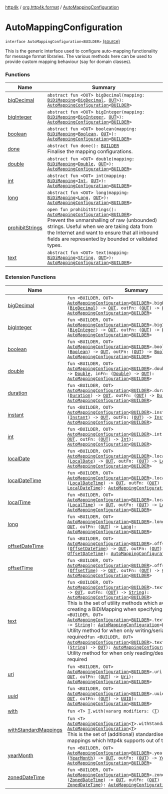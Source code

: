 [http4k](../../index.md) / [org.http4k.format](../index.md) / [AutoMappingConfiguration](./index.md)

# AutoMappingConfiguration

`interface AutoMappingConfiguration<BUILDER>` [(source)](https://github.com/http4k/http4k/blob/master/http4k-core/src/main/kotlin/org/http4k/format/AutoMappingConfiguration.kt#L40)

This is the generic interface used to configure auto-mapping functionality for message format libraries.
The various methods here can be used to provide custom mapping behaviour (say for domain classes).

### Functions

| Name | Summary |
|---|---|
| [bigDecimal](big-decimal.md) | `abstract fun <OUT> bigDecimal(mapping: `[`BiDiMapping`](../../org.http4k.lens/-bi-di-mapping/index.md)`<`[`BigDecimal`](https://docs.oracle.com/javase/9/docs/api/java/math/BigDecimal.html)`, `[`OUT`](big-decimal.md#OUT)`>): `[`AutoMappingConfiguration`](./index.md)`<`[`BUILDER`](index.md#BUILDER)`>` |
| [bigInteger](big-integer.md) | `abstract fun <OUT> bigInteger(mapping: `[`BiDiMapping`](../../org.http4k.lens/-bi-di-mapping/index.md)`<`[`BigInteger`](https://docs.oracle.com/javase/9/docs/api/java/math/BigInteger.html)`, `[`OUT`](big-integer.md#OUT)`>): `[`AutoMappingConfiguration`](./index.md)`<`[`BUILDER`](index.md#BUILDER)`>` |
| [boolean](boolean.md) | `abstract fun <OUT> boolean(mapping: `[`BiDiMapping`](../../org.http4k.lens/-bi-di-mapping/index.md)`<`[`Boolean`](https://kotlinlang.org/api/latest/jvm/stdlib/kotlin/-boolean/index.html)`, `[`OUT`](boolean.md#OUT)`>): `[`AutoMappingConfiguration`](./index.md)`<`[`BUILDER`](index.md#BUILDER)`>` |
| [done](done.md) | `abstract fun done(): `[`BUILDER`](index.md#BUILDER)<br>Finalise the mapping configurations. |
| [double](double.md) | `abstract fun <OUT> double(mapping: `[`BiDiMapping`](../../org.http4k.lens/-bi-di-mapping/index.md)`<`[`Double`](https://kotlinlang.org/api/latest/jvm/stdlib/kotlin/-double/index.html)`, `[`OUT`](double.md#OUT)`>): `[`AutoMappingConfiguration`](./index.md)`<`[`BUILDER`](index.md#BUILDER)`>` |
| [int](int.md) | `abstract fun <OUT> int(mapping: `[`BiDiMapping`](../../org.http4k.lens/-bi-di-mapping/index.md)`<`[`Int`](https://kotlinlang.org/api/latest/jvm/stdlib/kotlin/-int/index.html)`, `[`OUT`](int.md#OUT)`>): `[`AutoMappingConfiguration`](./index.md)`<`[`BUILDER`](index.md#BUILDER)`>` |
| [long](long.md) | `abstract fun <OUT> long(mapping: `[`BiDiMapping`](../../org.http4k.lens/-bi-di-mapping/index.md)`<`[`Long`](https://kotlinlang.org/api/latest/jvm/stdlib/kotlin/-long/index.html)`, `[`OUT`](long.md#OUT)`>): `[`AutoMappingConfiguration`](./index.md)`<`[`BUILDER`](index.md#BUILDER)`>` |
| [prohibitStrings](prohibit-strings.md) | `open fun prohibitStrings(): `[`AutoMappingConfiguration`](./index.md)`<`[`BUILDER`](index.md#BUILDER)`>`<br>Prevent the unmarshalling of raw (unbounded) strings. Useful when we are taking data from the Internet and want to ensure that all inbound fields are represented by bounded or validated types. |
| [text](text.md) | `abstract fun <OUT> text(mapping: `[`BiDiMapping`](../../org.http4k.lens/-bi-di-mapping/index.md)`<`[`String`](https://kotlinlang.org/api/latest/jvm/stdlib/kotlin/-string/index.html)`, `[`OUT`](text.md#OUT)`>): `[`AutoMappingConfiguration`](./index.md)`<`[`BUILDER`](index.md#BUILDER)`>` |

### Extension Functions

| Name | Summary |
|---|---|
| [bigDecimal](../big-decimal.md) | `fun <BUILDER, OUT> `[`AutoMappingConfiguration`](./index.md)`<`[`BUILDER`](../big-decimal.md#BUILDER)`>.bigDecimal(inFn: (`[`BigDecimal`](https://docs.oracle.com/javase/9/docs/api/java/math/BigDecimal.html)`) -> `[`OUT`](../big-decimal.md#OUT)`, outFn: (`[`OUT`](../big-decimal.md#OUT)`) -> `[`BigDecimal`](https://docs.oracle.com/javase/9/docs/api/java/math/BigDecimal.html)`): `[`AutoMappingConfiguration`](./index.md)`<`[`BUILDER`](../big-decimal.md#BUILDER)`>` |
| [bigInteger](../big-integer.md) | `fun <BUILDER, OUT> `[`AutoMappingConfiguration`](./index.md)`<`[`BUILDER`](../big-integer.md#BUILDER)`>.bigInteger(inFn: (`[`BigInteger`](https://docs.oracle.com/javase/9/docs/api/java/math/BigInteger.html)`) -> `[`OUT`](../big-integer.md#OUT)`, outFn: (`[`OUT`](../big-integer.md#OUT)`) -> `[`BigInteger`](https://docs.oracle.com/javase/9/docs/api/java/math/BigInteger.html)`): `[`AutoMappingConfiguration`](./index.md)`<`[`BUILDER`](../big-integer.md#BUILDER)`>` |
| [boolean](../boolean.md) | `fun <BUILDER, OUT> `[`AutoMappingConfiguration`](./index.md)`<`[`BUILDER`](../boolean.md#BUILDER)`>.boolean(inFn: (`[`Boolean`](https://kotlinlang.org/api/latest/jvm/stdlib/kotlin/-boolean/index.html)`) -> `[`OUT`](../boolean.md#OUT)`, outFn: (`[`OUT`](../boolean.md#OUT)`) -> `[`Boolean`](https://kotlinlang.org/api/latest/jvm/stdlib/kotlin/-boolean/index.html)`): `[`AutoMappingConfiguration`](./index.md)`<`[`BUILDER`](../boolean.md#BUILDER)`>` |
| [double](../double.md) | `fun <BUILDER, OUT> `[`AutoMappingConfiguration`](./index.md)`<`[`BUILDER`](../double.md#BUILDER)`>.double(outFn: (`[`OUT`](../double.md#OUT)`) -> `[`Double`](https://kotlinlang.org/api/latest/jvm/stdlib/kotlin/-double/index.html)`, inFn: (`[`Double`](https://kotlinlang.org/api/latest/jvm/stdlib/kotlin/-double/index.html)`) -> `[`OUT`](../double.md#OUT)`): `[`AutoMappingConfiguration`](./index.md)`<`[`BUILDER`](../double.md#BUILDER)`>` |
| [duration](../duration.md) | `fun <BUILDER, OUT> `[`AutoMappingConfiguration`](./index.md)`<`[`BUILDER`](../duration.md#BUILDER)`>.duration(inFn: (`[`Duration`](https://docs.oracle.com/javase/9/docs/api/java/time/Duration.html)`) -> `[`OUT`](../duration.md#OUT)`, outFn: (`[`OUT`](../duration.md#OUT)`) -> `[`Duration`](https://docs.oracle.com/javase/9/docs/api/java/time/Duration.html)`): `[`AutoMappingConfiguration`](./index.md)`<`[`BUILDER`](../duration.md#BUILDER)`>` |
| [instant](../instant.md) | `fun <BUILDER, OUT> `[`AutoMappingConfiguration`](./index.md)`<`[`BUILDER`](../instant.md#BUILDER)`>.instant(inFn: (`[`Instant`](https://docs.oracle.com/javase/9/docs/api/java/time/Instant.html)`) -> `[`OUT`](../instant.md#OUT)`, outFn: (`[`OUT`](../instant.md#OUT)`) -> `[`Instant`](https://docs.oracle.com/javase/9/docs/api/java/time/Instant.html)`): `[`AutoMappingConfiguration`](./index.md)`<`[`BUILDER`](../instant.md#BUILDER)`>` |
| [int](../int.md) | `fun <BUILDER, OUT> `[`AutoMappingConfiguration`](./index.md)`<`[`BUILDER`](../int.md#BUILDER)`>.int(inFn: (`[`Int`](https://kotlinlang.org/api/latest/jvm/stdlib/kotlin/-int/index.html)`) -> `[`OUT`](../int.md#OUT)`, outFn: (`[`OUT`](../int.md#OUT)`) -> `[`Int`](https://kotlinlang.org/api/latest/jvm/stdlib/kotlin/-int/index.html)`): `[`AutoMappingConfiguration`](./index.md)`<`[`BUILDER`](../int.md#BUILDER)`>` |
| [localDate](../local-date.md) | `fun <BUILDER, OUT> `[`AutoMappingConfiguration`](./index.md)`<`[`BUILDER`](../local-date.md#BUILDER)`>.localDate(inFn: (`[`LocalDate`](https://docs.oracle.com/javase/9/docs/api/java/time/LocalDate.html)`) -> `[`OUT`](../local-date.md#OUT)`, outFn: (`[`OUT`](../local-date.md#OUT)`) -> `[`LocalDate`](https://docs.oracle.com/javase/9/docs/api/java/time/LocalDate.html)`): `[`AutoMappingConfiguration`](./index.md)`<`[`BUILDER`](../local-date.md#BUILDER)`>` |
| [localDateTime](../local-date-time.md) | `fun <BUILDER, OUT> `[`AutoMappingConfiguration`](./index.md)`<`[`BUILDER`](../local-date-time.md#BUILDER)`>.localDateTime(inFn: (`[`LocalDateTime`](https://docs.oracle.com/javase/9/docs/api/java/time/LocalDateTime.html)`) -> `[`OUT`](../local-date-time.md#OUT)`, outFn: (`[`OUT`](../local-date-time.md#OUT)`) -> `[`LocalDateTime`](https://docs.oracle.com/javase/9/docs/api/java/time/LocalDateTime.html)`): `[`AutoMappingConfiguration`](./index.md)`<`[`BUILDER`](../local-date-time.md#BUILDER)`>` |
| [localTime](../local-time.md) | `fun <BUILDER, OUT> `[`AutoMappingConfiguration`](./index.md)`<`[`BUILDER`](../local-time.md#BUILDER)`>.localTime(inFn: (`[`LocalTime`](https://docs.oracle.com/javase/9/docs/api/java/time/LocalTime.html)`) -> `[`OUT`](../local-time.md#OUT)`, outFn: (`[`OUT`](../local-time.md#OUT)`) -> `[`LocalTime`](https://docs.oracle.com/javase/9/docs/api/java/time/LocalTime.html)`): `[`AutoMappingConfiguration`](./index.md)`<`[`BUILDER`](../local-time.md#BUILDER)`>` |
| [long](../long.md) | `fun <BUILDER, OUT> `[`AutoMappingConfiguration`](./index.md)`<`[`BUILDER`](../long.md#BUILDER)`>.long(inFn: (`[`Long`](https://kotlinlang.org/api/latest/jvm/stdlib/kotlin/-long/index.html)`) -> `[`OUT`](../long.md#OUT)`, outFn: (`[`OUT`](../long.md#OUT)`) -> `[`Long`](https://kotlinlang.org/api/latest/jvm/stdlib/kotlin/-long/index.html)`): `[`AutoMappingConfiguration`](./index.md)`<`[`BUILDER`](../long.md#BUILDER)`>` |
| [offsetDateTime](../offset-date-time.md) | `fun <BUILDER, OUT> `[`AutoMappingConfiguration`](./index.md)`<`[`BUILDER`](../offset-date-time.md#BUILDER)`>.offsetDateTime(inFn: (`[`OffsetDateTime`](https://docs.oracle.com/javase/9/docs/api/java/time/OffsetDateTime.html)`) -> `[`OUT`](../offset-date-time.md#OUT)`, outFn: (`[`OUT`](../offset-date-time.md#OUT)`) -> `[`OffsetDateTime`](https://docs.oracle.com/javase/9/docs/api/java/time/OffsetDateTime.html)`): `[`AutoMappingConfiguration`](./index.md)`<`[`BUILDER`](../offset-date-time.md#BUILDER)`>` |
| [offsetTime](../offset-time.md) | `fun <BUILDER, OUT> `[`AutoMappingConfiguration`](./index.md)`<`[`BUILDER`](../offset-time.md#BUILDER)`>.offsetTime(inFn: (`[`OffsetTime`](https://docs.oracle.com/javase/9/docs/api/java/time/OffsetTime.html)`) -> `[`OUT`](../offset-time.md#OUT)`, outFn: (`[`OUT`](../offset-time.md#OUT)`) -> `[`OffsetTime`](https://docs.oracle.com/javase/9/docs/api/java/time/OffsetTime.html)`): `[`AutoMappingConfiguration`](./index.md)`<`[`BUILDER`](../offset-time.md#BUILDER)`>` |
| [text](../text.md) | `fun <BUILDER, OUT> `[`AutoMappingConfiguration`](./index.md)`<`[`BUILDER`](../text.md#BUILDER)`>.text(inFn: (`[`String`](https://kotlinlang.org/api/latest/jvm/stdlib/kotlin/-string/index.html)`) -> `[`OUT`](../text.md#OUT)`, outFn: (`[`OUT`](../text.md#OUT)`) -> `[`String`](https://kotlinlang.org/api/latest/jvm/stdlib/kotlin/-string/index.html)`): `[`AutoMappingConfiguration`](./index.md)`<`[`BUILDER`](../text.md#BUILDER)`>`<br>This is the set of utility methods which avoid the noise of creating a BiDiMapping when specifying mappings.`fun <BUILDER, OUT> `[`AutoMappingConfiguration`](./index.md)`<`[`BUILDER`](../text.md#BUILDER)`>.text(mapping: (`[`OUT`](../text.md#OUT)`) -> `[`String`](https://kotlinlang.org/api/latest/jvm/stdlib/kotlin/-string/index.html)`): `[`AutoMappingConfiguration`](./index.md)`<`[`BUILDER`](../text.md#BUILDER)`>`<br>Utility method for when only writing/serialization is required`fun <BUILDER, OUT> `[`AutoMappingConfiguration`](./index.md)`<`[`BUILDER`](../text.md#BUILDER)`>.text(mapping: (`[`String`](https://kotlinlang.org/api/latest/jvm/stdlib/kotlin/-string/index.html)`) -> `[`OUT`](../text.md#OUT)`): `[`AutoMappingConfiguration`](./index.md)`<`[`BUILDER`](../text.md#BUILDER)`>`<br>Utility method for when only reading/deserialization is required |
| [uri](../uri.md) | `fun <BUILDER, OUT> `[`AutoMappingConfiguration`](./index.md)`<`[`BUILDER`](../uri.md#BUILDER)`>.uri(inFn: (`[`Uri`](../../org.http4k.core/-uri/index.md)`) -> `[`OUT`](../uri.md#OUT)`, outFn: (`[`OUT`](../uri.md#OUT)`) -> `[`Uri`](../../org.http4k.core/-uri/index.md)`): `[`AutoMappingConfiguration`](./index.md)`<`[`BUILDER`](../uri.md#BUILDER)`>` |
| [uuid](../uuid.md) | `fun <BUILDER, OUT> `[`AutoMappingConfiguration`](./index.md)`<`[`BUILDER`](../uuid.md#BUILDER)`>.uuid(inFn: (`[`UUID`](https://docs.oracle.com/javase/9/docs/api/java/util/UUID.html)`) -> `[`OUT`](../uuid.md#OUT)`, outFn: (`[`OUT`](../uuid.md#OUT)`) -> `[`UUID`](https://docs.oracle.com/javase/9/docs/api/java/util/UUID.html)`): `[`AutoMappingConfiguration`](./index.md)`<`[`BUILDER`](../uuid.md#BUILDER)`>` |
| [with](../../org.http4k.core/with.md) | `fun <T> `[`T`](../../org.http4k.core/with.md#T)`.with(vararg modifiers: (`[`T`](../../org.http4k.core/with.md#T)`) -> `[`T`](../../org.http4k.core/with.md#T)`): `[`T`](../../org.http4k.core/with.md#T) |
| [withStandardMappings](../with-standard-mappings.md) | `fun <T> `[`AutoMappingConfiguration`](./index.md)`<`[`T`](../with-standard-mappings.md#T)`>.withStandardMappings(): `[`AutoMappingConfiguration`](./index.md)`<`[`T`](../with-standard-mappings.md#T)`>`<br>This is the set of (additional) standardised string &lt;-&gt; type mappings which http4k supports out of the box. |
| [yearMonth](../year-month.md) | `fun <BUILDER, OUT> `[`AutoMappingConfiguration`](./index.md)`<`[`BUILDER`](../year-month.md#BUILDER)`>.yearMonth(inFn: (`[`YearMonth`](https://docs.oracle.com/javase/9/docs/api/java/time/YearMonth.html)`) -> `[`OUT`](../year-month.md#OUT)`, outFn: (`[`OUT`](../year-month.md#OUT)`) -> `[`YearMonth`](https://docs.oracle.com/javase/9/docs/api/java/time/YearMonth.html)`): `[`AutoMappingConfiguration`](./index.md)`<`[`BUILDER`](../year-month.md#BUILDER)`>` |
| [zonedDateTime](../zoned-date-time.md) | `fun <BUILDER, OUT> `[`AutoMappingConfiguration`](./index.md)`<`[`BUILDER`](../zoned-date-time.md#BUILDER)`>.zonedDateTime(inFn: (`[`ZonedDateTime`](https://docs.oracle.com/javase/9/docs/api/java/time/ZonedDateTime.html)`) -> `[`OUT`](../zoned-date-time.md#OUT)`, outFn: (`[`OUT`](../zoned-date-time.md#OUT)`) -> `[`ZonedDateTime`](https://docs.oracle.com/javase/9/docs/api/java/time/ZonedDateTime.html)`): `[`AutoMappingConfiguration`](./index.md)`<`[`BUILDER`](../zoned-date-time.md#BUILDER)`>` |
